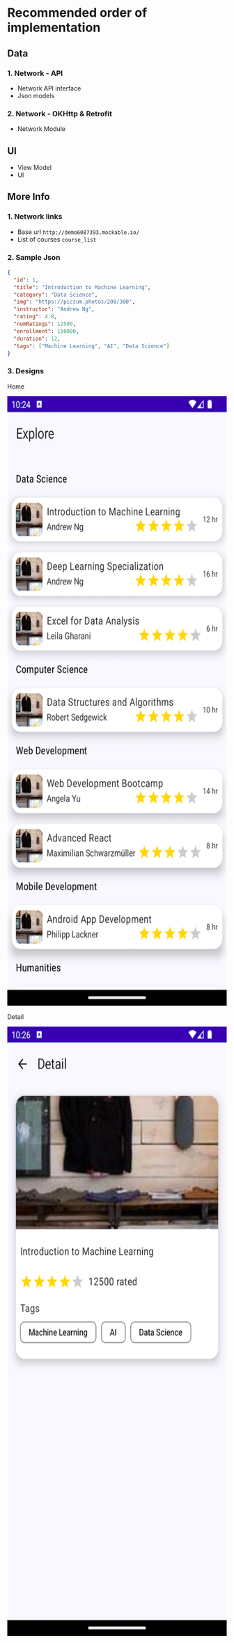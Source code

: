 # Recommended order of implementation

## Data

### 1. Network - API
- Network API interface
- Json models

### 2. Network - OKHttp & Retrofit
- Network Module


## UI
- View Model
- UI

## More Info

### 1. Network links
- Base url
``
http://demo6087393.mockable.io/
``
- List of courses
``
course_list
``

### 2. Sample Json
```json
{
  "id": 1,
  "title": "Introduction to Machine Learning",
  "category": "Data Science",
  "img": "https://picsum.photos/200/300",
  "instructor": "Andrew Ng",
  "rating": 4.8,
  "numRatings": 12500,
  "enrollment": 150000,
  "duration": 12,
  "tags": ["Machine Learning", "AI", "Data Science"]
}
```


### 3. Designs
Home

<img src="home_screen.png" alt="Home Screen" width="630" height="1400">

Detail

<img src="detail_screen.png" alt="Detail Screen" width="630" height="1400">

